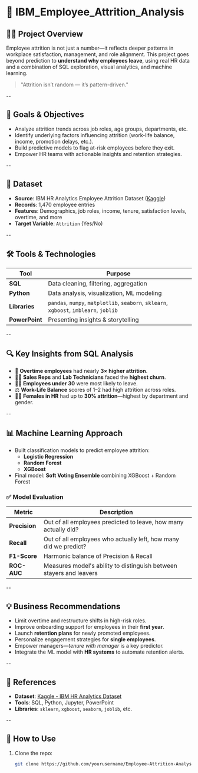 # 🧠 IBM_Employee_Attrition_Analysis

## 👩‍💼 Project Overview

Employee attrition is not just a number—it reflects deeper patterns in workplace satisfaction, management, and role alignment. This project goes beyond prediction to **understand why employees leave**, using real HR data and a combination of SQL exploration, visual analytics, and machine learning.

> "Attrition isn’t random — it’s pattern-driven."

--

## 🎯 Goals & Objectives

- Analyze attrition trends across job roles, age groups, departments, etc.
- Identify underlying factors influencing attrition (work-life balance, income, promotion delays, etc.).
- Build predictive models to flag at-risk employees before they exit.
- Empower HR teams with actionable insights and retention strategies.

--

## 🧩 Dataset

- **Source**: IBM HR Analytics Employee Attrition Dataset ([Kaggle](https://www.kaggle.com/datasets/pavansubhasht/ibm-hr-analytics-attrition-dataset))
- **Records**: 1,470 employee entries
- **Features**: Demographics, job roles, income, tenure, satisfaction levels, overtime, and more
- **Target Variable**: `Attrition` (Yes/No)

--

## 🛠 Tools & Technologies

| Tool          | Purpose                                  |
|---------------|------------------------------------------|
| **SQL**       | Data cleaning, filtering, aggregation    |
| **Python**    | Data analysis, visualization, ML modeling|
| **Libraries** | `pandas`, `numpy`, `matplotlib`, `seaborn`, `sklearn`, `xgboost`, `imblearn`, `joblib` |
| **PowerPoint**| Presenting insights & storytelling       |

--

## 🔍 Key Insights from SQL Analysis

- 🔺 **Overtime employees** had nearly **3× higher attrition**.
- 👩‍🔬 **Sales Reps** and **Lab Technicians** faced the **highest churn**.
- 🧑‍🎓 **Employees under 30** were most likely to leave.
- ⚖️ **Work-Life Balance** scores of 1–2 had high attrition across roles.
- 👩‍💼 **Females in HR** had up to **30% attrition**—highest by department and gender.

--

## 📊 Machine Learning Approach

- Built classification models to predict employee attrition:
  - **Logistic Regression**
  - **Random Forest**
  - **XGBoost**
- Final model: **Soft Voting Ensemble** combining XGBoost + Random Forest

### ✅ Model Evaluation

| Metric     | Description |
|------------|-------------|
| **Precision** | Out of all employees predicted to leave, how many actually did? |
| **Recall**    | Out of all employees who actually left, how many did we predict? |
| **F1-Score**  | Harmonic balance of Precision & Recall |
| **ROC-AUC**   | Measures model's ability to distinguish between stayers and leavers |

--

## 💡 Business Recommendations

- Limit overtime and restructure shifts in high-risk roles.
- Improve onboarding support for employees in their **first year**.
- Launch **retention plans** for newly promoted employees.
- Personalize engagement strategies for **single employees**.
- Empower managers—*tenure with manager* is a key predictor.
- Integrate the ML model with **HR systems** to automate retention alerts.

--

## 📎 References

- **Dataset**: [Kaggle - IBM HR Analytics Dataset](https://www.kaggle.com/datasets/pavansubhasht/ibm-hr-analytics-attrition-dataset)
- **Tools**: SQL, Python, Jupyter, PowerPoint
- **Libraries**: `sklearn`, `xgboost`, `seaborn`, `joblib`, etc.

--

## 📌 How to Use

1. Clone the repo:
   ```bash
   git clone https://github.com/yourusername/Employee-Attrition-Analysis.git

